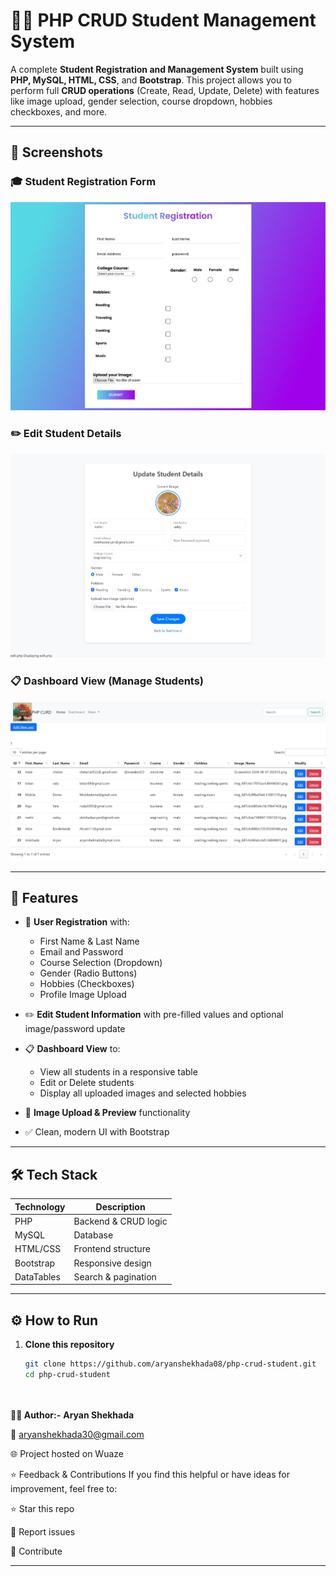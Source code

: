 # 🧑‍🎓 PHP CRUD Student Management System

A complete **Student Registration and Management System** built using **PHP, MySQL, HTML, CSS**, and **Bootstrap**. This project allows you to perform full **CRUD operations** (Create, Read, Update, Delete) with features like image upload, gender selection, course dropdown, hobbies checkboxes, and more.

---

## 📸 Screenshots

### 🎓 Student Registration Form
![Registration Form](screenshots/registration.jpeg)

### ✏️ Edit Student Details
![Edit Form](screenshots/edit.jpeg)

### 📋 Dashboard View (Manage Students)
![Dashboard](screenshots/dashboard.jpeg)

---

## 🚀 Features

- 🔐 **User Registration** with:
  - First Name & Last Name
  - Email and Password
  - Course Selection (Dropdown)
  - Gender (Radio Buttons)
  - Hobbies (Checkboxes)
  - Profile Image Upload

- ✏️ **Edit Student Information** with pre-filled values and optional image/password update

- 📋 **Dashboard View** to:
  - View all students in a responsive table
  - Edit or Delete students
  - Display all uploaded images and selected hobbies

- 📂 **Image Upload & Preview** functionality

- ✅ Clean, modern UI with Bootstrap

---

## 🛠️ Tech Stack

| Technology | Description           |
|------------|-----------------------|
| PHP        | Backend & CRUD logic |
| MySQL      | Database              |
| HTML/CSS   | Frontend structure    |
| Bootstrap  | Responsive design     |
| DataTables | Search & pagination   |

---

## ⚙️ How to Run

1. **Clone this repository**
   ```bash
   git clone https://github.com/aryanshekhada08/php-crud-student.git
   cd php-crud-student

  
**👨‍💻 Author:-**
**Aryan Shekhada**

📧 aryanshekhada30@gmail.com


🌐 Project hosted on Wuaze

⭐ Feedback & Contributions
If you find this helpful or have ideas for improvement, feel free to:

⭐ Star this repo

🐛 Report issues

🤝 Contribute


---


